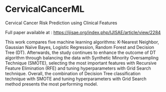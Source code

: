 # CervicalCancerML
Cervical Cancer Risk Prediction using Clinical Features

Full paper available at : https://ijisae.org/index.php/IJISAE/article/view/2284

This work compares five machine learning algorithms: K-Nearest Neighbor, Gaussian Naïve Bayes, Logistic Regression, Random Forest and Decision Tree (DT). Afterwards, the study continues to enhance the outcome of DT algorithm through balancing the data with Synthetic Minority Oversampling Technique (SMOTE), selecting the most important features with Recursive Feature Elimination (RFE) and tuning hyperparameters with Grid Search technique. Overall, the combination of Decision Tree classification technique with SMOTE and tuning hyperparameters with Grid Search method presents the most performing model.

